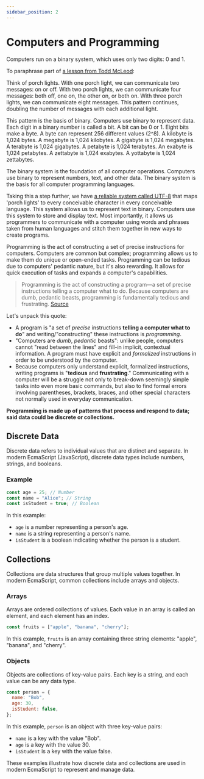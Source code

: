 ```yaml
---
sidebar_position: 2
---
```


# Computers and Programming

Computers run on a binary system, which uses only two digits: 0 and 1.

To paraphrase part of [a lesson from Todd McLeod](https://youtu.be/mOu1N7uTXyg?si=YE5DJ9uc3UAphQCa):

Think of porch lights. With one porch light, we can communicate two messages: on or off. With two porch lights, we can communicate four messages: both off, one on, the other on, or both on. With three porch lights, we can communicate eight messages. This pattern continues, doubling the number of messages with each additional light.

This pattern is the basis of binary. Computers use binary to represent data. Each digit in a binary number is called a bit. A bit can be 0 or 1. Eight bits make a byte. A byte can represent 256 different values (2^8). A kilobyte is 1,024 bytes. A megabyte is 1,024 kilobytes. A gigabyte is 1,024 megabytes. A terabyte is 1,024 gigabytes. A petabyte is 1,024 terabytes. An exabyte is 1,024 petabytes. A zettabyte is 1,024 exabytes. A yottabyte is 1,024 zettabytes.

The binary system is the foundation of all computer operations. Computers use binary to represent numbers, text, and other data. The binary system is the basis for all computer programming languages.

Taking this a step further, we have [a reliable system called UTF-8](https://youtu.be/MijmeoH9LT4?si=CytxVNV1NkNkVLix) that maps 'porch lights' to every conceivable character in every conceivable language. This system allows us to represent text in binary. Computers use this system to store and display text. Most importantly, it allows us programmers to communicate with a computer using words and phrases taken from human languages and stitch them together in new ways to create programs.

Programming is the act of constructing a set of precise instructions for computers. Computers are common but complex; programming allows us to make them do unique or open-ended tasks. Programming can be tedious due to computers' pedantic nature, but it's also rewarding. It allows for quick execution of tasks and expands a computer's capabilities.

> Programming is the act of constructing a program—a set of precise instructions telling a computer what to do. Because computers are dumb, pedantic beasts, programming is fundamentally tedious and frustrating.
> [Source](https://eloquentjavascript.net/00_intro.html)

Let's unpack this quote:

- A program is "a set of *precise* instructions **telling a computer what to do**" and writing/"constructing" these instructions is *programming*.
- "Computers are *dumb*, *pedantic* beasts": unlike people, computers cannot "read between the lines" and fill-in implicit, contextual information. A program must have explicit and *formalized* instructions in order to be understood by the computer.
- Because computers only understand explicit, formalized instructions, writing programs is "**tedious** and **frustrating**." Communicating with a computer will be a struggle not only to break-down seemingly simple tasks into even more basic commands, but also to find formal errors involving parentheses, brackets, braces, and other special characters not normally used in everyday communication.

**Programming is made up of patterns that process and respond to data; said data could be discrete or collections.**

## Discrete Data

Discrete data refers to individual values that are distinct and separate. In modern EcmaScript (JavaScript), discrete data types include numbers, strings, and booleans.

### Example

```javascript
const age = 25; // Number
const name = "Alice"; // String
const isStudent = true; // Boolean
```

In this example:

- `age` is a number representing a person's age.
- `name` is a string representing a person's name.
- `isStudent` is a boolean indicating whether the person is a student.

## Collections

Collections are data structures that group multiple values together. In modern EcmaScript, common collections include arrays and objects.

### Arrays

Arrays are ordered collections of values. Each value in an array is called an element, and each element has an index.

```javascript
const fruits = ["apple", "banana", "cherry"];
```

In this example, `fruits` is an array containing three string elements: "apple", "banana", and "cherry".

### Objects

Objects are collections of key-value pairs. Each key is a string, and each value can be any data type.

```javascript
const person = {
  name: "Bob",
  age: 30,
  isStudent: false,
};
```

In this example, `person` is an object with three key-value pairs:

- `name` is a key with the value "Bob".
- `age` is a key with the value 30.
- `isStudent` is a key with the value false.

These examples illustrate how discrete data and collections are used in modern EcmaScript to represent and manage data.
